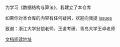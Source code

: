 
为学习《数据结构与算法》，我建立了本仓库

如果你对本仓库的内容有任何疑问，欢迎向我提 [issues](https://github.com/Brannua/dataStructuresAndAlgorithms/issues)

致谢：浙江大学翁恺老师、王道考研、青岛大学王卓老师

[文档阅读地址](https://liupj.top/dataStructuresAndAlgorithms/)

